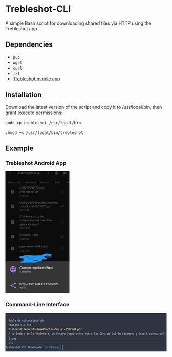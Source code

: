 # Trebleshot-CLI

A simple Bash script for downloading shared files via HTTP using the Trebleshot app.

## Dependencies

- `pup`
- `wget`
- `curl`
- `fzf`
- [Trebleshot mobile app](https://github.com/trebleshot/android)

## Installation
Download the latest version of the script and copy it to /usr/local/bin, then grant execute permissions:

`sudo cp trebleshot /usr/local/bin`

`chmod +x /usr/local/bin/trebleshot`

## Example

### Trebleshot Android App

<img src="https://raw.githubusercontent.com/IamJony/semi-nord-theme-bluefish/main/photo_2024-07-19_12-03-52.jpg" width="200" />

### Command-Line Interface

![CLI Screenshot](https://raw.githubusercontent.com/IamJony/semi-nord-theme-bluefish/main/Screenshot_2024-07-19-11-51-42_1366x768.png)
